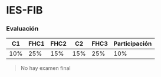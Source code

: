 # IES-FIB

### Evaluación

|C1|FHC1|FHC2|C2|FHC3|Participación|
|--|----|----|--|----|-------------|
|10%|25%|15%|15%|25%|10%|

> No hay examen final
